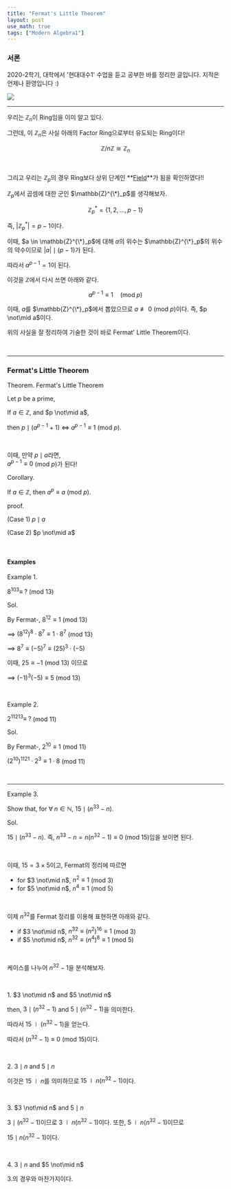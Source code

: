 ```yaml
---
title: "Fermat's Little Theorem"
layout: post
use_math: true
tags: ["Modern Algebra1"]
---
```


### 서론
2020-2학기, 대학에서 '현대대수1' 수업을 듣고 공부한 바를 정리한 글입니다. 지적은 언제나 환영입니다 :)

<div class="img-wrapper">
  <img src="{{ "/assets/img/group_meme.jpg" | relative_url }}">
</div>

<hr>

우리는 $\mathbb{Z}_n$이 Ring임을 이미 알고 있다.

그런데, 이 $\mathbb{Z}_n$은 사실 아래의 Factor Ring으로부터 유도되는 Ring이다!

$$
\mathbb{Z} / n \mathbb{Z} \cong \mathbb{Z}_n
$$

<br>

그리고 우리는 $\mathbb{Z}_p$의 경우 Ring보다 상위 단계인 **<u>Field</u>**가 됨을 확인하였다!!

$\mathbb{Z}_p$에서 곱셈에 대한 군인 $\mathbb{Z}^{\*}_p$를 생각해보자.

$$
\mathbb{Z}^{*}_p = \{1, 2, ..., p-1 \}
$$

즉, $\lvert \mathbb{Z}^{*}_p \rvert = p-1$이다.

이때, $a \in \mathbb{Z}^{\*}_p$에 대해 $a$의 위수는 $\mathbb{Z}^{\*}_p$의 위수의 약수이므로 $\lvert a \rvert \mid (p-1)$가 된다.

따라서 $a^{p-1} = 1$이 된다.

이것을 $\mathbb{Z}$에서 다시 쓰면 아래와 같다.

$$
a^{p-1} \equiv 1 \quad (\textrm{mod} \; p)
$$

이때, $a$를 $\mathbb{Z}^{\*}_p$에서 뽑았으므로 $a \not\equiv 0$ (mod $p$)이다. 즉, $p \not\mid a$이다.

위의 사실을 잘 정리하여 기술한 것이 바로 Fermat' Little Theorem이다.

<br>
<hr>

### Fermat's Little Theorem

<span class="statement-title">Theorem.</span> Fermat's Little Theorem<br>

<div class="statement" markdown="1">

Let $p$ be a prime, 

If $a \in \mathbb{Z}$, and $p \not\mid a$,

then $p \mid (a^{p-1} + 1)$ $\iff$ $a^{p-1} \equiv 1$ (mod $p$).

<br>

이때, 만약 $p \mid a$라면, <br>
$a^{p-1} \equiv 0$ (mod $p$)가 된다!

</div>

<span class="statement-title">Corollary.</span><br>

<div class="statement" markdown="1">

If $a \in \mathbb{Z}$, then $a^p \equiv a$ (mod $p$).

</div>

<span class="statement-title">proof.</span><br>

<div class="math-statement" markdown="1">

(Case 1) $p \mid a$

(Case 2) $p \not\mid a$

</div>

<br>

#### Examples

<span class="statement-title">Example 1.</span><br>

$8^{103} \equiv \; ?$ (mod 13)

<span class="statement-title">Sol.</span><br>

<div class="math-statement" markdown="1">

By Fermat-, $8^{12} \equiv 1$ (mod 13)

$\implies$ $(8^{12})^{8} \cdot 8^7 \equiv 1 \cdot 8^7$ (mod 13)

$\implies$ $8^7 \equiv (-5)^7 \equiv (25)^3 \cdot (-5)$

이때, $25 \equiv -1$ (mod 13) 이므로

$\implies$ $(-1)^3 (-5) \equiv 5$ (mod 13)

</div>

<br>

<span class="statement-title">Example 2.</span><br>

$2^{11213} \equiv \; ?$ (mod 11)

<span class="statement-title">Sol.</span><br>

<div class="math-statement" markdown="1">

By Fermat-, $2^{10} \equiv 1$ (mod 11)

$(2^{10})^{1121} \cdot 2^3 \equiv 1 \cdot 8$ (mod 11)

</div>

<br>
<hr>

<span class="statement-title">Example 3.</span><br>

Show that, for $\forall \; n \in \mathbb{N}$, $15 \mid (n^{33} - n)$.

<span class="statement-title">Sol.</span><br>

<div class="math-statement" markdown="1">

$15 \mid (n^{33} - n)$. 즉, $n^{33} - n = n(n^{32} - 1) \equiv 0$ (mod 15)임을 보이면 된다.

<br>

이때, $15 = 3 \times 5$이고, Fermat의 정리에 따르면

- for $3 \not\mid n$, $n^2 \equiv 1$ (mod 3)
- for $5 \not\mid n$, $n^4 \equiv 1$ (mod 5)

<br>

이제 $n^{32}$를 Fermat 정리를 이용해 표현하면 아래와 같다.

- if $3 \not\mid n$, $n^{32} \equiv (n^2)^{16} \equiv 1$ (mod 3)
- if $5 \not\mid n$, $n^{32} \equiv (n^4)^{8} \equiv 1$ (mod 5)

<br>

케이스를 나누어 $n^{32} - 1$을 분석해보자.

<br>

1\. $3 \not\mid n$ and $5 \not\mid n$

then, $3 \mid (n^{32} - 1)$ and $5 \mid (n^{32}-1)$을 의미한다.

따라서 $15 \mid (n^{32} - 1)$을 얻는다.

따라서 $(n^{32} - 1) \equiv 0$ (mod 15)이다.

<br>

2\. $3 \mid n$ and $5 \mid n$

이것은 $15 \mid n$를 의미하므로 $15 \mid n(n^{32}-1)$이다.

<br>

3\. $3 \not\mid n$ and $5 \mid n$

$3 \mid (n^{32} - 1)$이므로 $3 \mid n(n^{32} - 1)$이다. 또한, $5 \mid n(n^{32} - 1)$이므로

$15 \mid n(n^{32}-1)$이다.

<br>

4\. $3 \mid n$ and $5 \not\mid n$

3\.의 경우와 마찬가지이다.

</div>

